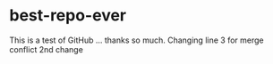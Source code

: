 # best-repo-ever
This is a test of GitHub ... thanks so much. 
Changing line 3 for merge conflict 2nd change